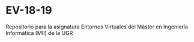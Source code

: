 # EV-18-19
Repositorio para la asignatura Entornos Virtuales del Máster en Ingeniería Informática (MII) de la UGR
